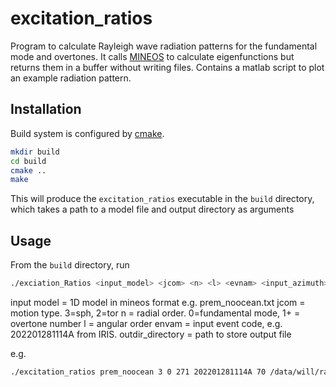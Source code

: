 # excitation_ratios

Program to calculate Rayleigh wave radiation patterns for the fundamental mode and overtones.
It calls [MINEOS](https://github.com/geodynamics/mineos) to calculate eigenfunctions but returns them in a buffer without writing files.
Contains a matlab script to plot an example radiation pattern.

## Installation

Build system is configured by [cmake](https://cmake.org/).

```bash
mkdir build
cd build
cmake ..
make
```

This will produce the `excitation_ratios` executable in the `build` directory, which takes a path to a model file and output directory as arguments

## Usage

From the `build` directory, run

```bash
./exciation_Ratios <input_model> <jcom> <n> <l> <evnam> <input_azimuth> <output_directory>
```
input model = 1D model in mineos format e.g. prem_noocean.txt
jcom = motion type. 3=sph, 2=tor
n = radial order. 0=fundamental mode, 1+ = overtone number
l = angular order
envam = input event code, e.g. 202201281114A from IRIS.
outdir_directory = path to store output file

e.g.
```bash
./excitation_ratios prem_noocean 3 0 271 202201281114A 70 /data/will/rad_pat/
```